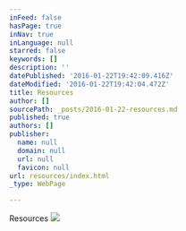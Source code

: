 ```yaml
---
inFeed: false
hasPage: true
inNav: true
inLanguage: null
starred: false
keywords: []
description: ''
datePublished: '2016-01-22T19:42:09.416Z'
dateModified: '2016-01-22T19:42:04.472Z'
title: Resources
author: []
sourcePath: _posts/2016-01-22-resources.md
published: true
authors: []
publisher:
  name: null
  domain: null
  url: null
  favicon: null
url: resources/index.html
_type: WebPage

---
```

Resources
![](https://the-grid-user-content.s3-us-west-2.amazonaws.com/1118c5dc-ae38-4585-9937-e90285d08de0.jpg)
